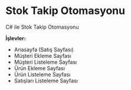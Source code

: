 # Stok Takip Otomasyonu
C# ile Stok Takip Otomasyonu

**İşlevler:**
+ Anasayfa (Satış Sayfası)
+ Müşteri Ekleme Sayfası
+ Müşteri Listeleme Sayfası
+ Ürün Ekleme Sayfası
+ Ürün Listeleme Sayfası
+ Satışları Listeleme Sayfası
